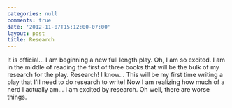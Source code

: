 ```yaml
---
categories: null
comments: true
date: '2012-11-07T15:12:00-07:00'
layout: post
title: Research
---
```


It is official... I am beginning a new full length play. Oh, I am so excited. I am in the middle of reading the first of three books that will be the bulk of my research for the play. Research! I know... This will be my first time writing a play that I'll need to do research to write! Now I am realizing how much of a nerd I actually am... I am excited by research. Oh well, there are worse things.